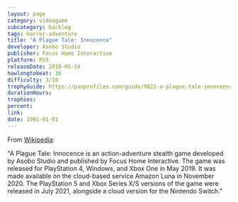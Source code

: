 ```yaml
---
layout: page
category: videogame
subcategory: backlog
tags: horror-adventure
title: "A Plague Tale: Innocence"
developer: Asobo Studio
publisher: Focus Home Interactive
platform: PS5
releaseDate: 2019-05-14
howlongtobeat: 16
difficulty: 3/10
trophyGuide: https://psnprofiles.com/guide/9822-a-plague-tale-innocence-trophy-guide
durationHours:
trophies:
percent:
link:
date: 1991-01-01
---
```


From [Wikipedia](https://en.wikipedia.org/wiki/A_Plague_Tale:_Innocence):

"A Plague Tale: Innocence is an action-adventure stealth game developed by Asobo Studio and published by Focus Home Interactive. The game was released for PlayStation 4, Windows, and Xbox One in May 2019. It was made available on the cloud-based service Amazon Luna in November 2020. The PlayStation 5 and Xbox Series X/S versions of the game were released in July 2021, alongside a cloud version for the Nintendo Switch."
